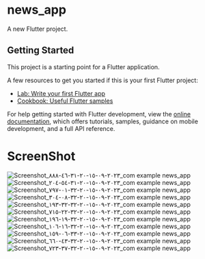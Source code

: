 # news_app

A new Flutter project.

## Getting Started

This project is a starting point for a Flutter application.

A few resources to get you started if this is your first Flutter project:

- [Lab: Write your first Flutter app](https://docs.flutter.dev/get-started/codelab)
- [Cookbook: Useful Flutter samples](https://docs.flutter.dev/cookbook)

For help getting started with Flutter development, view the
[online documentation](https://docs.flutter.dev/), which offers tutorials,
samples, guidance on mobile development, and a full API reference.

# ScreenShot 
![Screenshot_٢٠٢٣-٠٩-١٥-٢٠-٣١-٤٦-٨٨٨_com example news_app](https://github.com/yasuoXmain/clean_arch_news_app/assets/73714493/82d7c986-4b19-4a43-9373-ef8489a7222f)
![Screenshot_٢٠٢٣-٠٩-١٥-٢٠-٣١-٥٤-٢٠٤_com example news_app](https://github.com/yasuoXmain/clean_arch_news_app/assets/73714493/e0b9e9d3-932d-46ef-babd-5aa000fa2ee2)
![Screenshot_٢٠٢٣-٠٩-١٥-٢٠-٣٢-٠١-٧٩٧_com example news_app](https://github.com/yasuoXmain/clean_arch_news_app/assets/73714493/c452b065-ef9d-4ea1-af0d-454ac2e4a036)
![Screenshot_٢٠٢٣-٠٩-١٥-٢٠-٣٢-٠٨-٣٠٤_com example news_app](https://github.com/yasuoXmain/clean_arch_news_app/assets/73714493/0db1acec-0c42-4abe-bdcc-0ab7d00d4e82)
![Screenshot_٢٠٢٣-٠٩-١٥-٢٠-٣٢-٣٢-١٩٣_com example news_app](https://github.com/yasuoXmain/clean_arch_news_app/assets/73714493/c23ff8ff-6b81-4044-9097-ac946a95ed19)
![Screenshot_٢٠٢٣-٠٩-١٥-٢٠-٣٢-٢٢-٧١٥_com example news_app](https://github.com/yasuoXmain/clean_arch_news_app/assets/73714493/cced1f98-d2eb-4af2-a40d-c85830b85858)
![Screenshot_٢٠٢٣-٠٩-١٥-٢٠-٣٢-١٩-١٩٦_com example news_app](https://github.com/yasuoXmain/clean_arch_news_app/assets/73714493/b7c25eb6-f5b7-4245-9568-fdc909de2cdd)
![Screenshot_٢٠٢٣-٠٩-١٥-٢٠-٣٢-١٦-١٠٦_com example news_app](https://github.com/yasuoXmain/clean_arch_news_app/assets/73714493/0ab93d58-117c-4035-9fb1-9fe386e4c793)
![Screenshot_٢٠٢٣-٠٩-١٥-٢٠-٣٣-٠٦-١٥٩_com example news_app](https://github.com/yasuoXmain/clean_arch_news_app/assets/73714493/e4872e86-fbf8-43e4-91fa-6c7220285489)
![Screenshot_٢٠٢٣-٠٩-١٥-٢٠-٣٢-٤٣-٦٦٠_com example news_app](https://github.com/yasuoXmain/clean_arch_news_app/assets/73714493/d5b75620-c752-4973-a147-29b336fbdabc)
![Screenshot_٢٠٢٣-٠٩-١٥-٢٠-٣٢-٣٧-٧٢٣_com example news_app](https://github.com/yasuoXmain/clean_arch_news_app/assets/73714493/aa0e7edd-a2e7-4152-86e9-66e111a9a1cf)


